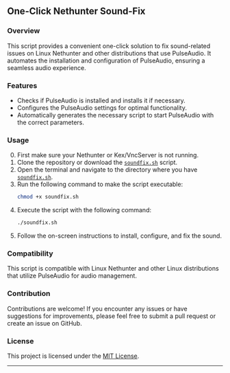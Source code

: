 ## One-Click Nethunter Sound-Fix

### Overview
This script provides a convenient one-click solution to fix sound-related issues on Linux Nethunter and other distributions that use PulseAudio. It automates the installation and configuration of PulseAudio, ensuring a seamless audio experience.

### Features
- Checks if PulseAudio is installed and installs it if necessary.
- Configures the PulseAudio settings for optimal functionality.
- Automatically generates the necessary script to start PulseAudio with the correct parameters.

### Usage
0. First make sure your Nethunter or Kex/VncServer is not running.
1. Clone the repository or download the [`soundfix.sh`](./soundfix.sh) script.
2. Open the terminal and navigate to the directory where you have [`soundfix.sh`](./soundfix.sh).
3. Run the following command to make the script executable:
   ```bash
   chmod +x soundfix.sh
   ```
4. Execute the script with the following command:
   ```bash
   ./soundfix.sh
   ```
5. Follow the on-screen instructions to install, configure, and fix the sound.


### Compatibility
This script is compatible with Linux Nethunter and other Linux distributions that utilize PulseAudio for audio management.

### Contribution
Contributions are welcome! If you encounter any issues or have suggestions for improvements, please feel free to submit a pull request or create an issue on GitHub.

### License
This project is licensed under the [MIT License](LICENSE).

---
